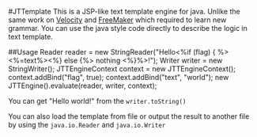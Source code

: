 #JTTemplate
This is a JSP-like text template engine for java. Unlike the same work on [Velocity](http://http://velocity.apache.org/) and [FreeMaker](http://freemarker.org/) which required to learn new grammar. You can use the java style code directly to describe the logic in text template.

##Usage
  Reader reader = new StringReader("Hello<%if (flag) { %> <%=text%><%} else {%> nothing <%}%>!");
  Writer writer = new StringWriter();
  JTTEngineContext context = new JTTEngineContext();
  context.addBind("flag", true);
  context.addBind("text", "world");
  new JTTEngine().evaluate(reader, writer, context);
  
You can get "Hello world!" from the `writer.toString()`

You can also load the template from file or output the result to another file by using the `java.io.Reader` and `java.io.Writer`
